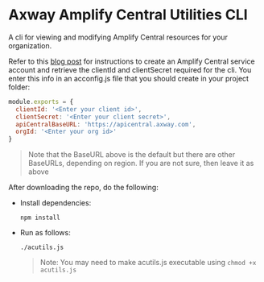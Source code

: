 # Axway Amplify Central Utilities CLI

A cli for viewing and modifying Amplify Central resources for your organization.

Refer to this [blog post](https://devblog.axway.com/apis/amplify-central-connected-gateway-custom-api-subscription-flow-basics/) for instructions to create an Amplify Central service account and retrieve the clientId and clientSecret required for the cli. You enter this info in an acconfig.js file that you should create in your project folder:

```javascript
module.exports = {
  clientId: '<Enter your client id>',
  clientSecret: '<Enter your client secret>',
  apiCentralBaseURL: 'https://apicentral.axway.com',
  orgId: '<Enter your org id>'
}

```

> Note that the BaseURL above is the default but there are other BaseURLs, depending on region. If you are not sure, then leave it as above

After downloading the repo, do the following:

* Install dependencies:

  `npm install`

* Run as follows:

  `./acutils.js`

  > Note: You may need to make acutils.js executable using `chmod +x acutils.js`

